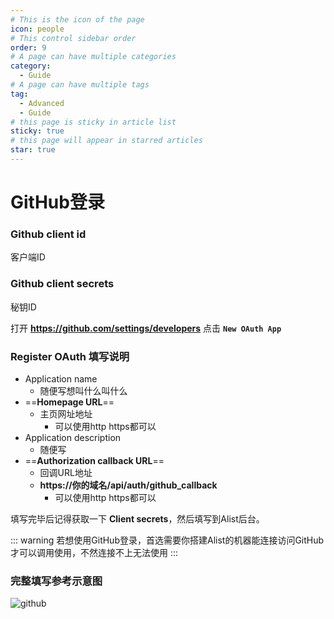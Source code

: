 ```yaml
---
# This is the icon of the page
icon: people
# This control sidebar order
order: 9
# A page can have multiple categories
category:
  - Guide
# A page can have multiple tags
tag:
  - Advanced
  - Guide
# this page is sticky in article list
sticky: true
# this page will appear in starred articles
star: true
---
```


# GitHub登录

### Github client id

客户端ID

### Github client secrets

秘钥ID



打开 **https://github.com/settings/developers**  点击  **`New OAuth App`**



### Register OAuth 填写说明


- Application name
  - 随便写想叫什么叫什么
- ==**Homepage URL**== 
  - 主页网址地址
    - 可以使用http https都可以
- Application description
  - 随便写
- ==**Authorization callback URL**==
  - 回调URL地址
  - **https://你的域名/api/auth/github_callback**
    - 可以使用http https都可以



填写完毕后记得获取一下 **Client secrets**，然后填写到Alist后台。




::: warning
若想使用GitHub登录，首选需要你搭建Alist的机器能连接访问GitHub才可以调用使用，不然连接不上无法使用
:::




### 完整填写参考示意图

![github](/img/advanced/github.png)